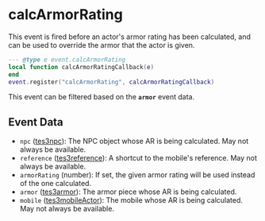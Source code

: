 # calcArmorRating

This event is fired before an actor's armor rating has been calculated, and can be used to override the armor that the actor is given.

```lua
--- @type e event.calcArmorRating
local function calcArmorRatingCallback(e)
end
event.register("calcArmorRating", calcArmorRatingCallback)
```

This event can be filtered based on the **`armor`** event data.

## Event Data

* `npc` ([tes3npc](../../types/tes3npc)): The NPC object whose AR is being calculated. May not always be available.
* `reference` ([tes3reference](../../types/tes3reference)): A shortcut to the mobile's reference. May not always be available.
* `armorRating` (number): If set, the given armor rating will be used instead of the one calculated.
* `armor` ([tes3armor](../../types/tes3armor)): The armor piece whose AR is being calculated.
* `mobile` ([tes3mobileActor](../../types/tes3mobileActor)): The mobile whose AR is being calculated. May not always be available.

